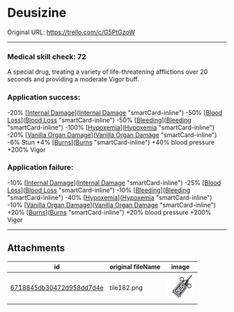 # Deusizine

Original URL: https://trello.com/c/G5PtGzoW

---

### Medical skill check: 72

A special drug, treating a variety of life-threatening afflictions over 20 seconds and providing a moderate Vigor buff.

### Application success:

\-20% [[Internal Damage](../Any%20bodypart/archived/Internal%20Damage.md)]([Internal Damage](../Any%20bodypart/archived/Internal%20Damage.md) "smartCard-inline")
\-50% [[Blood Loss](../Blood/Blood%20Loss.md)]([Blood Loss](../Blood/Blood%20Loss.md) "smartCard-inline")
\-50% [[Bleeding](../Any%20bodypart/Bleeding.md)]([Bleeding](../Any%20bodypart/Bleeding.md) "smartCard-inline")
\-100% [[Hypoxemia](../Blood/Hypoxemia.md)]([Hypoxemia](../Blood/Hypoxemia.md) "smartCard-inline")
\-20% [[Vanilla Organ Damage](../Torso/Vanilla%20Organ%20Damage.md)]([Vanilla Organ Damage](../Torso/Vanilla%20Organ%20Damage.md) "smartCard-inline")
\-6% Stun
\+4% [[Burns](../Any%20bodypart/Burns.md)]([Burns](../Any%20bodypart/Burns.md) "smartCard-inline")
\+40% blood pressure
\+200% Vigor

### Application failure:

\-10% [[Internal Damage](../Any%20bodypart/archived/Internal%20Damage.md)]([Internal Damage](../Any%20bodypart/archived/Internal%20Damage.md) "smartCard-inline")
\-25% [[Blood Loss](../Blood/Blood%20Loss.md)]([Blood Loss](../Blood/Blood%20Loss.md) "smartCard-inline")
\-10% [[Bleeding](../Any%20bodypart/Bleeding.md)]([Bleeding](../Any%20bodypart/Bleeding.md) "smartCard-inline")
\-40% [[Hypoxemia](../Blood/Hypoxemia.md)]([Hypoxemia](../Blood/Hypoxemia.md) "smartCard-inline")
\-10% [[Vanilla Organ Damage](../Torso/Vanilla%20Organ%20Damage.md)]([Vanilla Organ Damage](../Torso/Vanilla%20Organ%20Damage.md) "smartCard-inline")
\+20% [[Burns](../Any%20bodypart/Burns.md)]([Burns](../Any%20bodypart/Burns.md) "smartCard-inline")
\+20% blood pressure
\+200% Vigor

---

## Attachments

id | original fileName | image
---|---|---
[6718845db30472d958dd7d4e](./Deusizine%20-%20Attachments/6718845db30472d958dd7d4e.png) | tile182.png | ![tile182.png\|200](./Deusizine%20-%20Attachments/6718845db30472d958dd7d4e.png)
